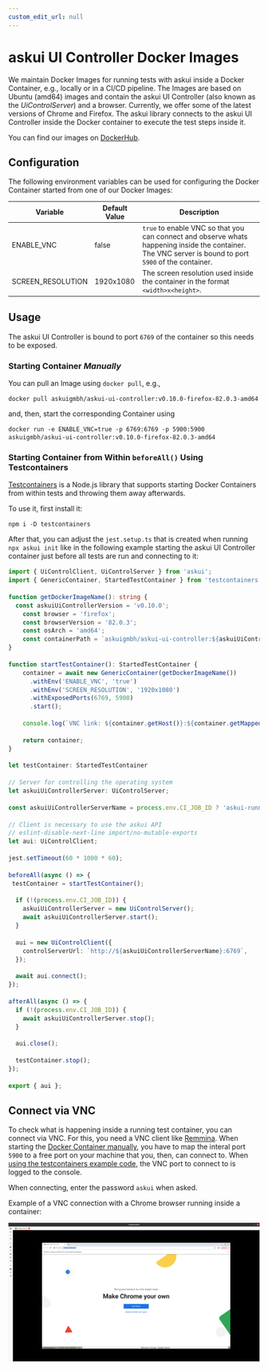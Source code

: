 ```yaml
---
custom_edit_url: null
---
```


# askui UI Controller Docker Images

We maintain Docker Images for running tests with askui inside a Docker Container, e.g., locally or in a CI/CD pipeline. The Images are based on Ubuntu (amd64) images and contain the askui UI Controller (also known as the *UiControlServer*) and a browser. Currently, we offer some of the latest versions of Chrome and Firefox. The askui library connects to the askui UI Controller inside the Docker container to execute the test steps inside it.

You can find our images on [DockerHub](https://hub.docker.com/r/askuigmbh/askui-ui-controller).

## Configuration

The following environment variables can be used for configuring the Docker Container started from one of our Docker Images:

| Variable | Default Value | Description |
|---|---|---|
| ENABLE_VNC | false | `true` to enable VNC so that you can connect and observe whats happening inside the container. The VNC server is bound to port `5900` of the container. |
| SCREEN_RESOLUTION | 1920x1080 | The screen resolution used inside the container in the format `<width>x<height>`. |

## Usage

The askui UI Controller is bound to port `6769` of the container so this needs to be exposed.

### Starting Container *Manually*

You can pull an Image using `docker pull`, e.g.,

```shell
docker pull askuigmbh/askui-ui-controller:v0.10.0-firefox-82.0.3-amd64
```

and, then, start the corresponding Container using 

```shell
docker run -e ENABLE_VNC=true -p 6769:6769 -p 5900:5900 askuigmbh/askui-ui-controller:v0.10.0-firefox-82.0.3-amd64
```

### Starting Container from Within `beforeAll()` Using Testcontainers

[Testcontainers](https://github.com/testcontainers/testcontainers-node) is a Node.js library that supports starting Docker Containers from within tests and throwing them away afterwards.

To use it, first install it:

```shell
npm i -D testcontainers
```

After that, you can adjust the `jest.setup.ts` that is created when running `npx askui init` like in the following example starting the askui UI Controller container just before all tests are run and connecting to it:

```typescript
import { UiControlClient, UiControlServer } from 'askui';
import { GenericContainer, StartedTestContainer } from 'testcontainers';

function getDockerImageName(): string {
  const askuiUiControllerVersion = 'v0.10.0';
    const browser = 'firefox';
    const browserVersion = '82.0.3';
    const osArch = 'amd64';
    const containerPath = `askuigmbh/askui-ui-controller:${askuiUiControllerVersion}-${browser}-${browserVersion}-${osArch}`;
}

function startTestContainer(): StartedTestContainer {
    container = await new GenericContainer(getDockerImageName())
      .withEnv('ENABLE_VNC', 'true')
      .withEnv('SCREEN_RESOLUTION', '1920x1080')
      .withExposedPorts(6769, 5900)
      .start();

    console.log(`VNC link: ${container.getHost()}:${container.getMappedPort(5900)}`);

    return container;
}

let testContainer: StartedTestContainer

// Server for controlling the operating system
let askuiUiControllerServer: UiControlServer;

const askuiUiControllerServerName = process.env.CI_JOB_ID ? 'askui-runner' : 'localhost';

// Client is necessary to use the askui API
// eslint-disable-next-line import/no-mutable-exports
let aui: UiControlClient;

jest.setTimeout(60 * 1000 * 60);

beforeAll(async () => {
 testContainer = startTestContainer();

  if (!(process.env.CI_JOB_ID)) {
    askuiUiControllerServer = new UiControlServer();
    await askuiUiControllerServer.start();
  }

  aui = new UiControlClient({
    controlServerUrl: `http://${askuiUiControllerServerName}:6769`,
  });

  await aui.connect();
});

afterAll(async () => {
  if (!(process.env.CI_JOB_ID)) {
    await askuiUiControllerServer.stop();
  }

  aui.close();

  testContainer.stop();
});

export { aui };
```

## Connect via VNC

To check what is happening inside a running test container, you can connect via VNC. For this, you need a VNC client like [Remmina](https://remmina.org/). When starting the [Docker Container manually](#starting-container-manually), you have to map the interal port `5900` to a free port on your machine that you, then, can connect to. When [using the testcontainers example code](#starting-container-from-within-beforeall-using-testcontainers), the VNC port to connect to is logged to the console.

When connecting, enter the password `askui` when asked.

Example of a VNC connection with a Chrome browser running inside a container:

![VNC Example](./vnc-example.png)
